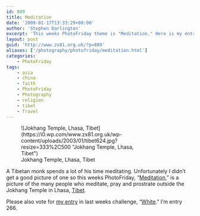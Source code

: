 ```yaml
---
id: 889
title: Meditation
date: '2009-01-17T13:33:29+00:00'
author: 'Stephen Darlington'
excerpt: 'This weeks PhotoFriday theme is "Meditation." Here is my entry.'
layout: post
guid: 'http://www.zx81.org.uk/?p=889'
aliases: ['/photography/photofriday/meditation.html']
categories:
    - PhotoFriday
tags:
    - asia
    - china
    - faith
    - PhotoFriday
    - Photography
    - religion
    - tibet
    - Travel
---
```


<figure aria-describedby="caption-attachment-1209" class="wp-caption aligncenter" id="attachment_1209" style="width: 333px">![Jokhang Temple, Lhasa, Tibet](https://i0.wp.com/www.zx81.org.uk/wp-content/uploads/2003/01/tibet624.jpg?resize=333%2C500 "Jokhang Temple, Lhasa, Tibet")<figcaption class="wp-caption-text" id="caption-attachment-1209">Jokhang Temple, Lhasa, Tibet</figcaption></figure>

A Tibetan monk spends a lot of his time meditating. Unfortunately I didn’t get a good picture of one so this weeks PhotoFriday, “[Meditation](http://www.photofriday.com/archives/challenge/000842.php),” is a picture of the many people who meditate, pray and prostrate outside the Jokhang Temple in Lhasa, [Tibet](http://www.zx81.org.uk/travel/tibet.html).

Please also vote for [my entry](http://www.zx81.org.uk/photography/photofriday/white.html) in last weeks challenge, “[White](http://www.photofriday.com/linkviewer.php?id=840).” I’m entry 266.